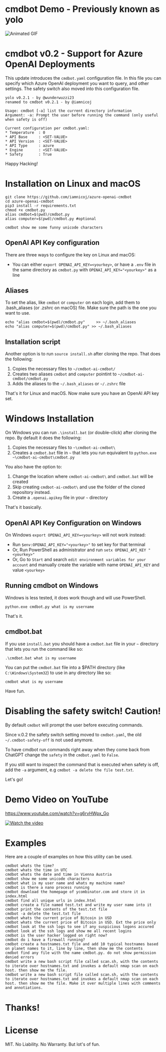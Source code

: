 # cmdbot Demo - Previously known as yolo

![Animated GIF](https://github.com/wunderwuzzi23/blog/raw/master/static/images/2023/yolo-shell-anim-gif.gif)

# cmdbot v0.2 - Support for Azure OpenAI Deployments

This update introduces the `cmdbot.yaml` configuration file. In this file you can specify which Azure OpenAI deployment you want to query, and other settings. The safety switch also moved into this configuration file.


```
yolo v0.2.1 - by @wunderwuzzi23
renamed to cmdbot v0.2.1 - by @iamnicoj

Usage: cmdbot [-a] list the current directory information
Argument: -a: Prompt the user before running the command (only useful when safety is off)

Current configuration per cmdbot.yaml:
* Temperature  : 0
* API Base     : <SET-VALUE>
* API Version  : <SET-VALUE>
* API Type     : azure
* Engine       : <SET-VALUE>
* Safety       : True
```

Happy Hacking!

# Installation on Linux and macOS

```
git clone https://github.com/iamnicoj/azure-openai-cmdbot
cd azure-openai-cmdbot
pip3 install -r requirements.txt
chmod +x cmdbot.py
alias cmdbot=$(pwd)/cmdbot.py
alias computer=$(pwd)/cmdbot.py #optional

cmdbot show me some funny unicode characters
```

## OpenAI API Key configuration

There are three ways to configure the key on Linux and macOS:
- You can either `export OPENAI_API_KEY=<yourkey>`, or have a `.env` file in the same directory as `cmdbot.py` with `OPENAI_API_KEY="<yourkey>"` as a line

## Aliases

To set the alias, like `cmdbot` or `computer` on each login, add them to .bash_aliases (or .zshrc on macOS) file. Make sure the path is the one you want to use.

```
echo "alias cmdbot=$(pwd)/cmdbot.py"     >> ~/.bash_aliases
echo "alias computer=$(pwd)/cmdbot.py" >> ~/.bash_aliases
```

## Installation script

Another option is to run `source install.sh` after cloning the repo. That does the following:
1. Copies the necessary files to `~/cmdbot-ai-cmdbot/`
2. Creates two aliases `cmdbot` and `computer` pointint to `~/cmdbot-ai-cmdbot/cmdbot.py`
3. Adds the aliases to the `~/.bash_aliases` or `~/.zshrc` file

That's it for Linux and macOS. Now make sure you have an OpenAI API key set.

# Windows Installation

On Windows you can run `.\install.bat` (or double-click) after cloning the repo. By default it does the following:
1. Copies the necessary files to `~\cmdbot-ai-cmdbot\`
2. Creates a `cmdbot.bat` file in `~` that lets you run equivalent to `python.exe ~\cmdbot-ai-cmdbot\cmdbot.py`

You also have the option to:
1. Change the location where `cmdbot-ai-cmdbot\` and `cmdbot.bat` will be created
2. Skip creating `cmdbot-ai-cmdbot\` and use the folder of the cloned repository instead.
3. Create a `.openai.apikey` file in your `~` directory

That's it basically.

## OpenAI API Key Configuration on Windows

On Windows `export OPENAI_API_KEY=<yourkey>` will not work instead:
- Run `$env:OPENAI_API_KEY="<yourkey>"` to set key for that terminal
- Or, Run PowerShell as administrator and run `setx OPENAI_API_KEY "<yourkey>"`
- Or, Go to `Start` and search `edit environment variables for your account` and manually create the variable with name `OPENAI_API_KEY` and value `<yourkey>`


## Running cmdbot on Windows 

Windows is less tested, it does work though and will use PowerShell.

```
python.exe cmdbot.py what is my username
```

That's it.

## cmdbot.bat

If you use `install.bat` you should have a `cmdbot.bat` file in your `~` directory that lets you run the command like so:

```
.\cmdbot.bat what is my username
```

You can put the `cmdbot.bat` file into a $PATH directory (like `C:\Windows\System32`) to use in any directory like so:

```
cmdbot what is my username
```

Have fun.

# Disabling the safety switch! **Caution!**

By default `cmdbot` will prompt the user before executing commands. 

Since v.0.2 the safety switch setting moved to `cmdbot.yaml`, the old `~/.cmdbot-safety-off` is not used anymore. 

To have cmdbot run commands right away when they come back from ChatGPT change the `safety` in the `cmdbot.yaml` to `False`.

If you still want to inspect the command that is executed when safety is off, add the `-a` argument, e.g `cmdbot -a delete the file test.txt`.

Let's go!

# Demo Video on YouTube

https://www.youtube.com/watch?v=g6rvHWpx_Go

[![Watch the video](https://embracethered.com/blog/images/2023/cmdbot-thumbnail-small.png)](https://www.youtube.com/watch?v=g6rvHWpx_Go)


# Examples

Here are a couple of examples on how this utility can be used.

```
cmdbot whats the time?
cmdbot whats the time in UTC
cmdbot whats the date and time in Vienna Austria
cmdbot show me some unicode characters
cmdbot what is my user name and whats my machine name?
cmdbot is there a nano process running
cmdbot download the homepage of ycombinator.com and store it in index.html
cmdbot find all unique urls in index.html
cmdbot create a file named test.txt and write my user name into it
cmdbot print the contents of the test.txt file
cmdbot -a delete the test.txt file
cmdbot whats the current price of Bitcoin in USD
cmdbot whats the current price of Bitcoin in USD. Ext the price only
cmdbot look at the ssh logs to see if any suspicious logons accured
cmdbot look at the ssh logs and show me all recent logins
cmdbot is the user hacker logged on right now?
cmdbot do i have a firewall running?
cmdbot create a hostnames.txt file and add 10 typical hostnames based on planet names to it, line by line, then show me the contents
cmdbot find any file with the name cmdbot.py. do not show permission denied errors
cmdbot write a new bash script file called scan.sh, with the contents to iterate over hostnames.txt and invokes a default nmap scan on each host. then show me the file. 
cmdbot write a new bash script file called scan.sh, with the contents to iterate over hostnames.txt and invokes a default nmap scan on each host. then show me the file. Make it over multiple lines with comments and annotiations.
```

# Thanks!

# License

MIT. No Liability. No Warranty. But lot's of fun.
